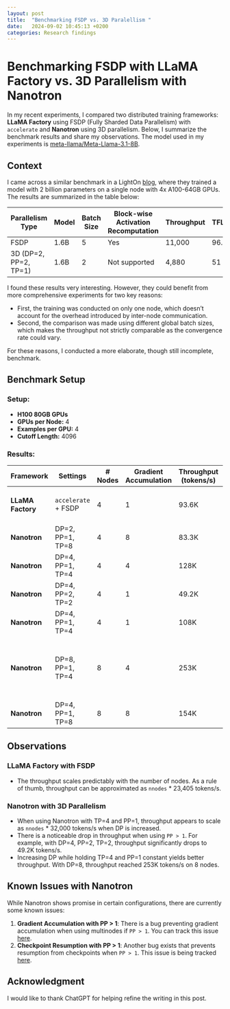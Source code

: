 ```yaml
---
layout: post
title:  "Benchmarking FSDP vs. 3D Paralellism "
date:   2024-09-02 10:45:13 +0200
categories: Research findings
---
```


# Benchmarking FSDP with LLaMA Factory vs. 3D Parallelism with Nanotron

In my recent experiments, I compared two distributed training frameworks: **LLaMA Factory** using FSDP (Fully Sharded Data Parallelism) with `accelerate` and **Nanotron** using 3D parallelism. Below, I summarize the benchmark results and share my observations. The model used in my experiments is [meta-llama/Meta-Llama-3.1-8B](https://huggingface.co/meta-llama/Meta-Llama-3.1-8B).

## Context
I came across a similar benchmark in a LightOn [blog](https://www.lighton.ai/lighton-blogs/passing-the-torch-training-a-mamba-model-for-smooth-handover), where they trained a model with 2 billion parameters on a single node with 4x A100-64GB GPUs. The results are summarized in the table below:

| Parallelism Type | Model | Batch Size | Block-wise Activation Recomputation | Throughput | TFLOPs |
|------------------|-------|------------|-------------------------------------|------------|--------|
| FSDP             | 1.6B  | 5          | Yes                                 | 11,000     | 96.25  |
| 3D (DP=2, PP=2, TP=1) | 1.6B  | 2          | Not supported                       | 4,880      | 51     |

I found these results very interesting. However, they could benefit from more comprehensive experiments for two key reasons:
- First, the training was conducted on only one node, which doesn’t account for the overhead introduced by inter-node communication.
- Second, the comparison was made using different global batch sizes, which makes the throughput not strictly comparable as the convergence rate could vary.

For these reasons, I conducted a more elaborate, though still incomplete, benchmark.

## Benchmark Setup

### Setup:
- **H100 80GB GPUs**
- **GPUs per Node:** 4
- **Examples per GPU:** 4
- **Cutoff Length:** 4096

### Results:
| Framework      | Settings                      | # Nodes | Gradient Accumulation | Throughput (tokens/s) | Comments                                                                                      |
|----------------|-------------------------------|---------|-----------------------|-----------------------|------------------------------------------------------------------------------------------------|
| **LLaMA Factory** | `accelerate` + FSDP           | 4       | 1                     | 93.6K                 | Throughput = `nnodes` * 23,405 tokens/s                                                        |
| **Nanotron**     | DP=2, PP=1, TP=8              | 4       | 8                     | 83.3K                 |                                                                                                |
| **Nanotron**     | DP=4, PP=1, TP=4              | 4       | 4                     | 128K                  |                                                                                                |
| **Nanotron**     | DP=4, PP=2, TP=2              | 4       | 1                     | 49.2K                 |                                                                                                |
| **Nanotron**     | DP=4, PP=1, TP=4              | 4       | 1                     | 108K                  |                                                                                                |
| **Nanotron**     | DP=8, PP=1, TP=4              | 8       | 4                     | 253K                  | Throughput = `nnodes` * 32,000 tokens/s when fixing TP=4 and PP=1                              |
| **Nanotron**     | DP=4, PP=1, TP=8              | 8       | 8                     | 154K                  |                                                                                                |



## Observations

### LLaMA Factory with FSDP
- The throughput scales predictably with the number of nodes. As a rule of thumb, throughput can be approximated as `nnodes` * 23,405 tokens/s.

### Nanotron with 3D Parallelism
- When using Nanotron with TP=4 and PP=1, throughput appears to scale as `nnodes` * 32,000 tokens/s when DP is increased.
- There is a noticeable drop in throughput when using `PP > 1`. For example, with DP=4, PP=2, TP=2, throughput significantly drops to 49.2K tokens/s.
- Increasing DP while holding TP=4 and PP=1 constant yields better throughput. With DP=8, throughput reached 253K tokens/s on 8 nodes.
  
## Known Issues with Nanotron
While Nanotron shows promise in certain configurations, there are currently some known issues:

1. **Gradient Accumulation with PP > 1**: There is a bug preventing gradient accumulation when using multinodes if `PP > 1`. You can track this issue [here](https://github.com/huggingface/nanotron/issues/209).
2. **Checkpoint Resumption with PP > 1**: Another bug exists that prevents resumption from checkpoints when `PP > 1`. This issue is being tracked [here](https://github.com/huggingface/nanotron/issues/221).

## Acknowledgment
I would like to thank ChatGPT for helping refine the writing in this post.
